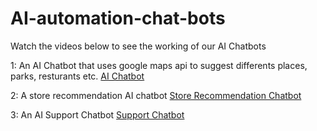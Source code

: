 # AI-automation-chat-bots

Watch the videos below to see the working of our AI Chatbots

1: An AI Chatbot that uses google maps api to suggest differents places, parks, resturants etc.
[AI Chatbot](https://www.loom.com/share/b45e794051184893baab4245b760b0d4?sid=e81f372c-3f3d-44c5-9675-abe2bc923f1e)

2: A store recommendation AI chatbot
[Store Recommendation Chatbot](https://youtu.be/ppTv3C3BgWM)

3: An AI Support Chatbot
[Support Chatbot](https://youtu.be/rScwggQpdnU)

